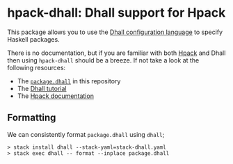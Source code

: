 # hpack-dhall: Dhall support for Hpack

This package allows you to use the [Dhall configuration
language](https://github.com/dhall-lang/dhall-haskell) to specify Haskell
packages.

There is no documentation, but if you are familiar with both 
[Hpack](https://github.com/sol/hpack) and Dhall then using `hpack-dhall` should
be a breeze.  If not take a look at the following resources:

- The [`package.dhall`](https://github.com/sol/hpack-dhall/blob/master/package.dhall) in this repository
- The [Dhall tutorial](https://hackage.haskell.org/package/dhall/docs/Dhall-Tutorial.html)
- The [Hpack documentation](https://github.com/sol/hpack#readme)

## Formatting

We can consistently format `package.dhall` using `dhall`;

```
> stack install dhall --stack-yaml=stack-dhall.yaml
> stack exec dhall -- format --inplace package.dhall
```
